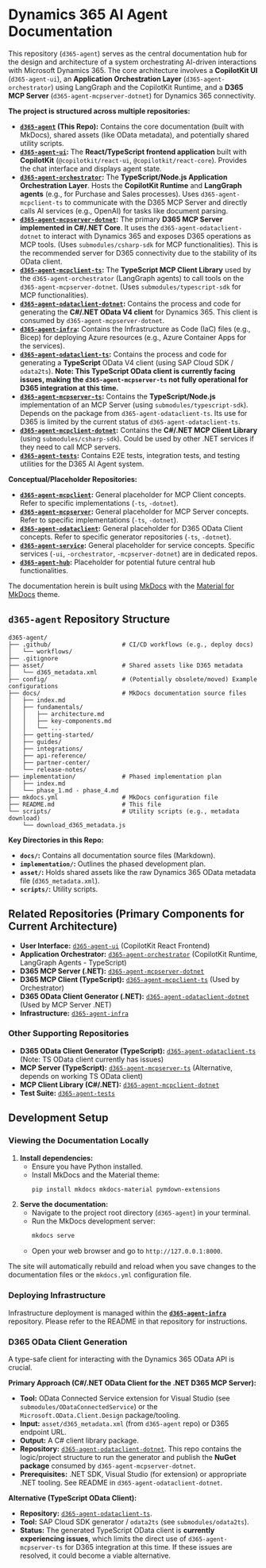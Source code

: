 # Dynamics 365 AI Agent Documentation

This repository (`d365-agent`) serves as the central documentation hub for the design and architecture of a system orchestrating AI-driven interactions with Microsoft Dynamics 365. The core architecture involves a **CopilotKit UI** (`d365-agent-ui`), an **Application Orchestration Layer** (`d365-agent-orchestrator`) using LangGraph and the CopilotKit Runtime, and a **D365 MCP Server** (`d365-agent-mcpserver-dotnet`) for Dynamics 365 connectivity.

**The project is structured across multiple repositories:**

*   **[`d365-agent`](https://github.com/ntrtd/d365-agent) (This Repo):** Contains the core documentation (built with MkDocs), shared assets (like OData metadata), and potentially shared utility scripts.
*   **[`d365-agent-ui`](https://github.com/ntrtd/d365-agent-ui):** The **React/TypeScript frontend application** built with **CopilotKit** (`@copilotkit/react-ui`, `@copilotkit/react-core`). Provides the chat interface and displays agent state.
*   **[`d365-agent-orchestrator`](https://github.com/ntrtd/d365-agent-orchestrator):** The **TypeScript/Node.js Application Orchestration Layer**. Hosts the **CopilotKit Runtime** and **LangGraph agents** (e.g., for Purchase and Sales processes). Uses `d365-agent-mcpclient-ts` to communicate with the D365 MCP Server and directly calls AI services (e.g., OpenAI) for tasks like document parsing.
*   **[`d365-agent-mcpserver-dotnet`](https://github.com/ntrtd/d365-agent-mcpserver-dotnet):** The primary **D365 MCP Server implemented in C#/.NET Core**. It uses the `d365-agent-odataclient-dotnet` to interact with Dynamics 365 and exposes D365 operations as MCP tools. (Uses `submodules/csharp-sdk` for MCP functionalities). This is the recommended server for D365 connectivity due to the stability of its OData client.
*   **[`d365-agent-mcpclient-ts`](https://github.com/ntrtd/d365-agent-mcpclient-ts):** The **TypeScript MCP Client Library** used by the `d365-agent-orchestrator` (LangGraph agents) to call tools on the `d365-agent-mcpserver-dotnet`. (Uses `submodules/typescript-sdk` for MCP functionalities).
*   **[`d365-agent-odataclient-dotnet`](https://github.com/ntrtd/d365-agent-odataclient-dotnet):** Contains the process and code for generating the **C#/.NET OData V4 client** for Dynamics 365. This client is consumed by `d365-agent-mcpserver-dotnet`.
*   **[`d365-agent-infra`](https://github.com/ntrtd/d365-agent-infra):** Contains the Infrastructure as Code (IaC) files (e.g., Bicep) for deploying Azure resources (e.g., Azure Container Apps for the services).
*   **[`d365-agent-odataclient-ts`](https://github.com/ntrtd/d365-agent-odataclient-ts):** Contains the process and code for generating a **TypeScript** OData V4 client (using SAP Cloud SDK / `odata2ts`). **Note: This TypeScript OData client is currently facing issues, making the `d365-agent-mcpserver-ts` not fully operational for D365 integration at this time.**
*   **[`d365-agent-mcpserver-ts`](https://github.com/ntrtd/d365-agent-mcpserver-ts):** Contains the **TypeScript/Node.js** implementation of an MCP Server (using `submodules/typescript-sdk`). Depends on the package from `d365-agent-odataclient-ts`. Its use for D365 is limited by the current status of `d365-agent-odataclient-ts`.
*   **[`d365-agent-mcpclient-dotnet`](https://github.com/ntrtd/d365-agent-mcpclient-dotnet):** Contains the **C#/.NET MCP Client Library** (using `submodules/csharp-sdk`). Could be used by other .NET services if they need to call MCP servers.
*   **[`d365-agent-tests`](https://github.com/ntrtd/d365-agent-tests):** Contains E2E tests, integration tests, and testing utilities for the D365 AI Agent system.

**Conceptual/Placeholder Repositories:**
*   **[`d365-agent-mcpclient`](https://github.com/ntrtd/d365-agent-mcpclient):** General placeholder for MCP Client concepts. Refer to specific implementations (`-ts`, `-dotnet`).
*   **[`d365-agent-mcpserver`](https://github.com/ntrtd/d365-agent-mcpserver):** General placeholder for MCP Server concepts. Refer to specific implementations (`-ts`, `-dotnet`).
*   **[`d365-agent-odataclient`](https://github.com/ntrtd/d365-agent-odataclient):** General placeholder for D365 OData Client concepts. Refer to specific generator repositories (`-ts`, `-dotnet`).
*   **[`d365-agent-service`](https://github.com/ntrtd/d365-agent-service):** General placeholder for service concepts. Specific services (`-ui`, `-orchestrator`, `-mcpserver-dotnet`) are in dedicated repos.
*   **[`d365-agent-hub`](https://github.com/ntrtd/d365-agent-hub):** Placeholder for potential future central hub functionalities.

The documentation herein is built using [MkDocs](https://www.mkdocs.org/) with the [Material for MkDocs](https://squidfunk.github.io/mkdocs-material/) theme.

## `d365-agent` Repository Structure

```
d365-agent/
├── .github/                    # CI/CD workflows (e.g., deploy docs)
│   └── workflows/
├── .gitignore
├── asset/                      # Shared assets like D365 metadata
│   └── d365_metadata.xml
├── config/                     # (Potentially obsolete/moved) Example configurations
├── docs/                       # MkDocs documentation source files
│   ├── index.md
│   ├── fundamentals/
│   │   ├── architecture.md
│   │   ├── key-components.md
│   │   └── ...
│   ├── getting-started/
│   ├── guides/
│   ├── integrations/
│   ├── api-reference/
│   ├── partner-center/
│   └── release-notes/
├── implementation/             # Phased implementation plan
│   ├── index.md
│   └── phase_1.md - phase_4.md
├── mkdocs.yml                  # MkDocs configuration file
├── README.md                   # This file
└── scripts/                    # Utility scripts (e.g., metadata download)
    └── download_d365_metadata.js
```

**Key Directories in this Repo:**

*   **`docs/`:** Contains all documentation source files (Markdown).
*   **`implementation/`:** Outlines the phased development plan.
*   **`asset/`:** Holds shared assets like the raw Dynamics 365 OData metadata file (`d365_metadata.xml`).
*   **`scripts/`:** Utility scripts.

## Related Repositories (Primary Components for Current Architecture)

*   **User Interface:** [`d365-agent-ui`](https://github.com/ntrtd/d365-agent-ui) (CopilotKit React Frontend)
*   **Application Orchestrator:** [`d365-agent-orchestrator`](https://github.com/ntrtd/d365-agent-orchestrator) (CopilotKit Runtime, LangGraph Agents - TypeScript)
*   **D365 MCP Server (.NET):** [`d365-agent-mcpserver-dotnet`](https://github.com/ntrtd/d365-agent-mcpserver-dotnet)
*   **D365 MCP Client (TypeScript):** [`d365-agent-mcpclient-ts`](https://github.com/ntrtd/d365-agent-mcpclient-ts) (Used by Orchestrator)
*   **D365 OData Client Generator (.NET):** [`d365-agent-odataclient-dotnet`](https://github.com/ntrtd/d365-agent-odataclient-dotnet) (Used by MCP Server .NET)
*   **Infrastructure:** [`d365-agent-infra`](https://github.com/ntrtd/d365-agent-infra)

### Other Supporting Repositories
*   **D365 OData Client Generator (TypeScript):** [`d365-agent-odataclient-ts`](https://github.com/ntrtd/d365-agent-odataclient-ts) (Note: TS OData client currently has issues)
*   **MCP Server (TypeScript):** [`d365-agent-mcpserver-ts`](https://github.com/ntrtd/d365-agent-mcpserver-ts) (Alternative, depends on working TS OData client)
*   **MCP Client Library (C#/.NET):** [`d365-agent-mcpclient-dotnet`](https://github.com/ntrtd/d365-agent-mcpclient-dotnet)
*   **Test Suite:** [`d365-agent-tests`](https://github.com/ntrtd/d365-agent-tests)

## Development Setup

### Viewing the Documentation Locally

1.  **Install dependencies:**
    *   Ensure you have Python installed.
    *   Install MkDocs and the Material theme:
        ```bash
        pip install mkdocs mkdocs-material pymdown-extensions
        ```
2.  **Serve the documentation:**
    *   Navigate to the project root directory (`d365-agent`) in your terminal.
    *   Run the MkDocs development server:
        ```bash
        mkdocs serve
        ```
    *   Open your web browser and go to `http://127.0.0.1:8000`.

The site will automatically rebuild and reload when you save changes to the documentation files or the `mkdocs.yml` configuration file.

### Deploying Infrastructure

Infrastructure deployment is managed within the **[`d365-agent-infra`](https://github.com/ntrtd/d365-agent-infra)** repository. Please refer to the README in that repository for instructions.

### D365 OData Client Generation

A type-safe client for interacting with the Dynamics 365 OData API is crucial.

**Primary Approach (C#/.NET OData Client for the .NET D365 MCP Server):**

*   **Tool:** OData Connected Service extension for Visual Studio (see `submodules/ODataConnectedService`) or the `Microsoft.OData.Client.Design` package/tooling.
*   **Input:** `asset/d365_metadata.xml` (from `d365-agent` repo) or D365 endpoint URL.
*   **Output:** A C# client library package.
*   **Repository:** [`d365-agent-odataclient-dotnet`](https://github.com/ntrtd/d365-agent-odataclient-dotnet). This repo contains the logic/project structure to run the generator and publish the **NuGet package** consumed by `d365-agent-mcpserver-dotnet`.
*   **Prerequisites:** .NET SDK, Visual Studio (for extension) or appropriate .NET tooling. See README in `d365-agent-odataclient-dotnet`.

**Alternative (TypeScript OData Client):**

*   **Repository:** [`d365-agent-odataclient-ts`](https://github.com/ntrtd/d365-agent-odataclient-ts).
*   **Tool:** SAP Cloud SDK generator / `odata2ts` (see `submodules/odata2ts`).
*   **Status:** The generated TypeScript OData client is **currently experiencing issues**, which limits the direct use of `d365-agent-mcpserver-ts` for D365 integration at this time. If these issues are resolved, it could become a viable alternative.
